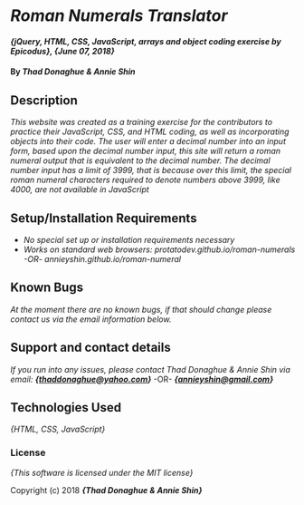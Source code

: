 # _Roman Numerals Translator_

#### _{jQuery, HTML, CSS, JavaScript, arrays and object coding exercise by Epicodus}, {June 07, 2018}_

#### By _**Thad Donaghue & Annie Shin**_

## Description

_This website was created as a training exercise for the contributors to practice their JavaScript, CSS, and HTML coding, as well as incorporating objects into their code. The user will enter a decimal number into an input form, based upon the decimal number input, this site will return a roman numeral output that is equivalent to the decimal number. The decimal number input has a limit of 3999, that is because over this limit, the special roman numeral characters required to denote numbers above 3999, like 4000, are not available in JavaScript_

## Setup/Installation Requirements

* _No special set up or installation requirements necessary_
* _Works on standard web browsers: protatodev.github.io/roman-numerals -OR- annieyshin.github.io/roman-numeral_

## Known Bugs

_At the moment there are no known bugs, if that should change please contact us via the email information below._

## Support and contact details

_If you run into any issues, please contact Thad Donaghue & Annie Shin via email:_
**_{thaddonaghue@yahoo.com}_** -OR- **_{annieyshin@gmail.com}_**

## Technologies Used

_{HTML, CSS, JavaScript}_

### License

*{This software is licensed under the MIT license}*

Copyright (c) 2018 **_{Thad Donaghue & Annie Shin}_**
